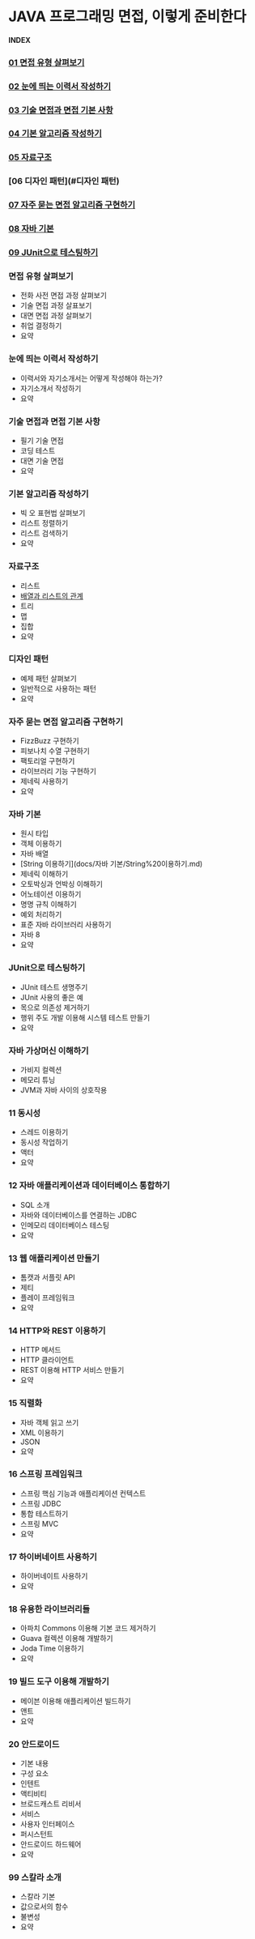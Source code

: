 # JAVA 프로그래밍 면접, 이렇게 준비한다

#### INDEX

### [01  면접 유형 살펴보기](#면접-유형-살펴보기)

### [02  눈에 띄는 이력서 작성하기](#눈에-띄는-이력서-작성하기)

### [03  기술 면접과 면접 기본 사항](#기술-면접과-면접-기본-사항)

### [04  기본 알고리즘 작성하기](#기본-알고리즘-작성하기)

### [05  자료구조](#자료구조)

### [06  디자인 패턴](#디자인 패턴)

### [07  자주 묻는 면접 알고리즘 구현하기](#자주-묻는-면접-알고리즘-구현하기)

### [08  자바 기본](#자바-기본)

### [09  JUnit으로 테스팅하기](#JUnit으로-테스팅하기)






### 면접 유형 살펴보기

- 전화 사전 면접 과정 살펴보기
- 기술 면접 과정 살표보기
- 대면 면접 과정 살펴보기
- 취업 결정하기
- 요약

### 눈에 띄는 이력서 작성하기

- 이력서와 자기소개서는 어떻게 작성해야 하는가?
- 자기소개서 작성하기
- 요약

### 기술 면접과 면접 기본 사항

- 필기 기술 면접
- 코딩 테스트
- 대면 기술 면접
- 요약

### 기본 알고리즘 작성하기

- 빅 오 표현법 살펴보기
- 리스트 정렬하기
- 리스트 검색하기
- 요약

### 자료구조

- 리스트
- [배열과 리스트의 관계](docs/자료구조/배열과%20리스트의%20관계.md)
- 트리
- 맵
- 집합
- 요약

### 디자인 패턴

- 예제 패턴 살펴보기
- 일반적으로 사용하는 패턴
- 요약

### 자주 묻는 면접 알고리즘 구현하기

- FizzBuzz 구현하기
- 피보나치 수열 구현하기
- 팩토리얼 구현하기
- 라이브러리 기능 구현하기
- 제네릭 사용하기
- 요약

### 자바 기본

- 원시 타입
- 객체 이용하기
- 자바 배열
- [String 이용하기](docs/자바 기본/String%20이용하기.md)
- 제네릭 이해하기
- 오토박싱과 언박싱 이해하기
- 어노테이션 이용하기
- 명명 규칙 이해하기
- 예외 처리하기
- 표준 자바 라이브러리 사용하기
- 자바 8
- 요약

### JUnit으로 테스팅하기

- JUnit 테스트 생명주기
- JUnit 사용의 좋은 예
- 목으로 의존성 제거하기
- 행위 주도 개발 이용해 시스템 테스트 만들기
- 요약

### 자바 가상머신 이해하기

- 가비지 컬렉션
- 메모리 튜닝
- JVM과 자바 사이의 상호작용

### 11  동시성 

- 스레드 이용하기
- 동시성 작업하기
- 액터
- 요약

### 12  자바 애플리케이션과 데이터베이스 통합하기

- SQL 소개
- 자바와 데이터베이스를 연결하는 JDBC
- 인메모리 데이터베이스 테스팅
- 요약

### 13  웹 애플리케이션 만들기

- 톰캣과 서플릿 API
- 제티
- 플레이 프레임워크
- 요약

### 14  HTTP와 REST 이용하기

- HTTP 메서드
- HTTP 클라이언트
- REST 이용해 HTTP 서비스 만들기
- 요약

### 15  직렬화

- 자바 객체 읽고 쓰기
- XML 이용하기
- JSON
- 요약

### 16  스프링 프레임워크

- 스프링 핵심 기능과 애플리케이션 컨텍스트
- 스프링 JDBC
- 통합 테스트하기
- 스프링 MVC
- 요약

### 17  하이버네이트 사용하기

- 하이버네이트 사용하기
- 요약

### 18  유용한 라이브러리들

- 아파치 Commons 이용해 기본 코드 제거하기
- Guava 컬렉션 이용해 개발하기
- Joda Time 이용하기
- 요약

### 19  빌드 도구 이용해 개발하기

- 메이븐 이용해 애플리케이션 빌드하기
- 앤트
- 요약

### 20  안드로이드 

- 기본 내용
- 구성 요소
- 인텐트
- 액티비티
- 브로드캐스트 리비서
- 서비스
- 사용자 인터페이스
- 퍼시스턴트
- 안드로이드 하드웨어
- 요약

### 99  스칼라 소개

- 스칼라 기본
- 값으로서의 함수
- 불변성
- 요약

